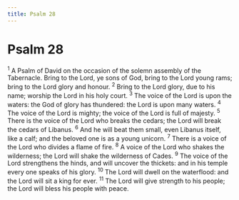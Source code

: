 ```yaml
---
title: Psalm 28
---
```

# Psalm 28

<sup>1</sup> A Psalm of David on the occasion of the solemn assembly of the Tabernacle. Bring to the Lord, ye sons of God, bring to the Lord young rams; bring to the Lord glory and honour. <sup>2</sup> Bring to the Lord glory, due to his name; worship the Lord in his holy court. <sup>3</sup> The voice of the Lord is upon the waters: the God of glory has thundered: the Lord is upon many waters. <sup>4</sup> The voice of the Lord is mighty; the voice of the Lord is full of majesty. <sup>5</sup> There is the voice of the Lord who breaks the cedars; the Lord will break the cedars of Libanus. <sup>6</sup> And he will beat them small, even Libanus itself, like a calf; and the beloved one is as a young unicorn. <sup>7</sup> There is a voice of the Lord who divides a flame of fire. <sup>8</sup> A voice of the Lord who shakes the wilderness; the Lord will shake the wilderness of Cades. <sup>9</sup> The voice of the Lord strengthens the hinds, and will uncover the thickets: and in his temple every one speaks of his glory. <sup>10</sup> The Lord will dwell on the waterflood: and the Lord will sit a king for ever. <sup>11</sup> The Lord will give strength to his people; the Lord will bless his people with peace. 